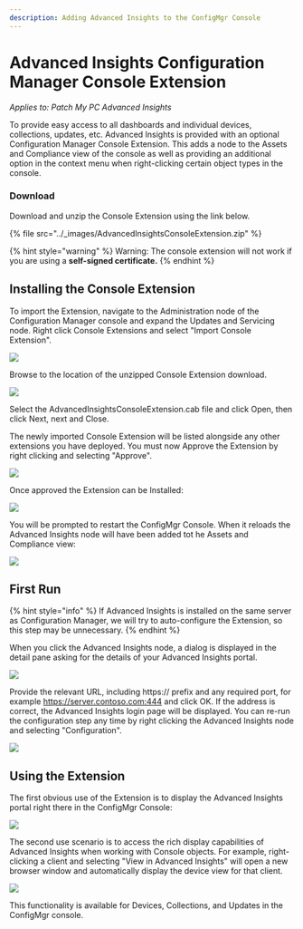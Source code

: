 ```yaml
---
description: Adding Advanced Insights to the ConfigMgr Console
---
```


# Advanced Insights Configuration Manager Console Extension

_Applies to: Patch My PC Advanced Insights_

To provide easy access to all dashboards and individual devices, collections, updates, etc. Advanced Insights is provided with an optional Configuration Manager Console Extension. This adds a node to the Assets and Compliance view of the console as well as providing an additional option in the context menu when right-clicking certain object types in the console.

### Download

Download and unzip the Console Extension using the link below.

{% file src="../_images/AdvancedInsightsConsoleExtension.zip" %}

{% hint style="warning" %}
Warning: The console extension will not work if you are using a **self-signed certificate.**&#x20;
{% endhint %}

## Installing the Console Extension

To import the Extension, navigate to the Administration node of the Configuration Manager console and expand the Updates and Servicing node. Right click Console Extensions and select "Import Console Extension".

![](/_images/image-%281808%29.png-"Import-Console-Extension" "")

Browse to the location of the unzipped Console Extension download.

![](/_images/2024-07-29_10-52-41.PNG-"Browse-to-the-location-of-the-unzipped-download-file" "")

Select the AdvancedInsightsConsoleExtension.cab file and click Open, then click Next, next and Close.

The newly imported Console Extension will be listed alongside any other extensions you have deployed. You must now Approve the Extension by right clicking and selecting "Approve".

![](/_images/image-%281810%29.png-"Approving-the-Extension" "")

Once approved the Extension can be Installed:

![](/_images/image-%281812%29.png-"Installing-the-Extension" "")

&#x20;You will be prompted to restart the ConfigMgr Console. When it reloads the Advanced Insights node will have been added tot he Assets and Compliance view:

![](/_images/image-%281813%29.png-"" "")

## First Run

{% hint style="info" %}
If Advanced Insights is installed on the same server as Configuration Manager, we will try to auto-configure the Extension, so this step may be unnecessary.
{% endhint %}

When you click the Advanced Insights node, a dialog is displayed in the detail pane asking for the details of your Advanced Insights portal.

![](/_images/2024-07-25_16-46-39.PNG-"Configuring-the-Extension" "")

Provide the relevant URL, including https:// prefix and any required port, for example https://server.contoso.com:444 and click OK. If the address is correct, the Advanced Insights login page will be displayed. You can re-run the configuration step any time by right clicking the Advanced Insights node and selecting "Configuration".&#x20;

![](/_images/image-%281815%29.png-"Reconfigure-the-Extension" "")

## Using the Extension

The first obvious use of the Extension is to display the Advanced Insights portal right there in the ConfigMgr Console:

![](/_images/image-%281816%29.png-"Advanced-Insights-in-the-Console" "")

The second use scenario is to access the rich display capabilities of Advanced Insights when working with Console objects. For example, right-clicking a client and selecting "View in Advanced Insights" will open a new browser window and automatically display the device view for that client.

![](/_images/Console-Extension.gif-"View-Device-in-Advanced-Insights" "")

This functionality is available for Devices, Collections, and Updates in the ConfigMgr console.
